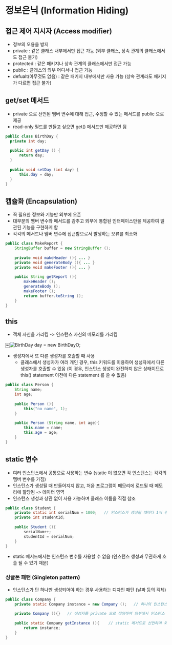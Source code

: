 # 정보은닉 (Information Hiding) 

## 접근 제어 지시자 (Access modifier) 

- 정보의 오용을 방지 
- private : 같은 클래스 내부에서만 접근 가능 (외부 클래스, 상속 관계의 클래스에서도 접근 불가) 
- protected : 같은 패키지나 상속 관계의 클래스에서만 접근 가능 
- public : 클래스의 외부 어디서나 접근 가능 
- defualt(아무것도 없음) : 같은 패키지 내부에서만 사용 가능 (상속 관계라도 패키지가 다르면 접근 불가) 

## get/set 메서드 

- private 으로 선언된 멤버 변수에 대해 접근, 수정할 수 있는 메서드를 public 으로 제공
- read-only 필드를 만들고 싶으면 get() 메서드만 제공하면 됨

```java
public class BirthDay {
  private int day;
  
  public int getDay () {
      return day;
  }
  
  public void setDay (int day) {
      this.day = day;
  }
}
```

## 캡슐화 (Encapsulation) 

- 꼭 필요한 정보와 기능만 외부에 오픈
- 대부분의 멤버 변수와 메서드를 감추고 외부에 통합된 인터페이스만을 제공하여 일관된 기능을 구현하게 함
- 각각의 메서드나 멤버 변수에 접근함으로서 발생하는 오류를 최소화

```java
public class MakeReport {
    StringBuffer buffer = new StringBuffer ();
    
    private void makeHeader (){ ... }
    private void generateBody (){ ... }
    private void makeFooter (){ ... }
    
    public String getReport (){
        makeHeader ();
        generateBody ();
        makeFooter ();
        return buffer.toString ();
    }
}
```

## this 

- 객체 자신을 가리킴 -> 인스턴스 자신의 메모리를 가리킴

￼![BirthDay day = new BirthDayO;](https://user-images.githubusercontent.com/43959582/125569425-84f953da-c900-466a-bcbe-44a1dd4c5a82.png)

- 생성자에서 또 다른 생성자를 호출할 때 사용
  - 클래스에서 생성자가 여러 개인 경우, this 키워드를 이용하여 생성자에서 다른 생성자를 호출할 수 있음 (이 경우, 인스턴스 생성이 완전하지 않은 상태이므로 this() statement 이전에 다른 statement 를 쓸 수 없음) 

```java
public class Person {
    String name;
    int age;
    
    public Person (){
        this("no name", 1);
    }
    
    public Person (String name, int age){
        this.name = name;
        this.age = age;
    }
}
```

## static 변수 

- 여러 인스턴스에서 공통으로 사용하는 변수 (static 이 없으면 각 인스턴스는 각각의 멤버 변수를 가짐)
- 인스턴스가 생성될 때 만들어지지 않고, 처음 프로그램이 메모리에 로드될 때 메모리에 할당됨 -> 데이터 영역 
- 인스턴스 생성과 상관 없이 사용 가능하며 클래스 이름을 직접 참조 

```java
public class Student {
    private static int serialNum = 1000;   // 인스턴스가 생성될 떄마다 1씩 증가해야 하므로 static 변수로 설정
    private int studentId;
    
    public Student (){
        serialNum++;
        studentId = serialNum;
    }
}
```
- static 메서드에서는 인스턴스 변수를 사용할 수 없음 (인스턴스 생성과 무관하게 호출 될 수 있기 때문)

### 싱글톤 패턴 (Singleton pattern) 

- 인스턴스가 단 하나만 생성되어야 하는 경우 사용하는 디자인 패턴 (날짜 등의 객체)

```java
public class Company {
    private static Company instance = new Company ();   // 하나의 인스턴스를 클래스 내부에서 생성
    
    private Company (){}   // 생성자를 private 으로 정의하여 외부에서 인스턴스 생성이 불가능하게 만듬
    
    public static Company getInstance (){    // static 메서드로 선언하여 외부에서 인스턴스 생성 없이 사용 가능
        return instance;
    }
}
```





